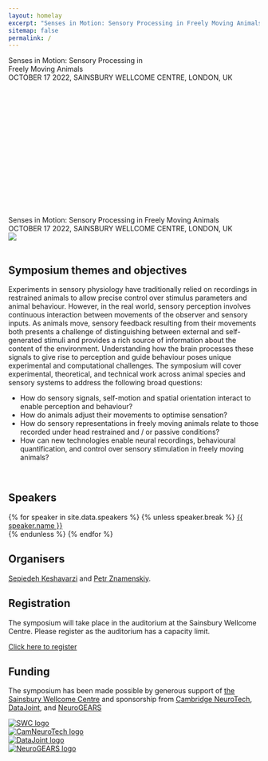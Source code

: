 ```yaml
---
layout: homelay
excerpt: "Senses in Motion: Sensory Processing in Freely Moving Animals."
sitemap: false
permalink: /
---
```

<div class="col-sm-12 text-light d-none d-lg-block">
<div class="bg-image"
  style="
    background-image: url('{{ site.url }}{{ site.baseurl }}/images/jumping_mouse.jpg');
    background-size: 100%;
    background-repeat: no-repeat;
    height: 320px
  ">
<div class="titlebox">
<div class="bigtitle">
Senses in Motion: Sensory Processing in <br/>
Freely Moving Animals
</div>
OCTOBER 17 2022, SAINSBURY WELLCOME CENTRE, LONDON, UK
</div>
</div>
</div>

<div class="col-sm-12 d-lg-none">
<div class="titlebox">
<div class="bigtitle">
Senses in Motion: Sensory Processing in Freely Moving Animals
</div>
OCTOBER 17 2022, SAINSBURY WELLCOME CENTRE, LONDON, UK
</div>
<img src="{{ site.url }}{{ site.baseurl }}/images/jumping_mouse.jpg">
</div>

<div class="col-sm-9">
<br/>
<h2>Symposium themes and objectives</h2>
  <p>
Experiments in sensory physiology have traditionally relied on recordings in restrained animals to allow precise control over stimulus parameters and animal behaviour. However, in the real world, sensory perception involves continuous interaction between movements of the observer and sensory inputs. As animals move, sensory feedback resulting from their movements both presents a challenge of distinguishing between external and self-generated stimuli and provides a rich source of information about the content of the environment. Understanding how the brain processes these signals to give rise to perception and guide behaviour poses unique experimental and computational challenges. The symposium will cover experimental, theoretical, and technical work across animal species and sensory systems to address the following broad questions:
  </p>
<ul>
<li>How do sensory signals, self-motion and spatial orientation interact to enable perception and behaviour?</li>
<li>How do animals adjust their movements to optimise sensation?</li>
<li>How do sensory representations in freely moving animals relate to those recorded under head restrained and / or passive conditions?</li>
<li>How can new technologies enable neural recordings, behavioural quantification, and control over sensory stimulation in freely moving animals?</li>
</ul>

</div>

<div class="col-sm-3">
<br/>
<h2>Speakers</h2>
{% for speaker in site.data.speakers %}
{% unless speaker.break %}
<a href="{{ site.url }}{{ site.baseurl }}/speakers#{{ speaker.name }}">{{ speaker.name }}</a><br/>
{% endunless %}
{% endfor %}

<br/>
<h2>Organisers</h2>
<a href="https://www.sainsburywellcome.org/web/people/sepiedeh-keshavarzi">Sepiedeh Keshavarzi</a> and <a href="https://znamlab.org">Petr Znamenskiy</a>.
<p></p>
</div>

<div class="col-sm-12">
<h2>Registration</h2>
The symposium will take place in the auditorium at the Sainsbury Wellcome Centre. Please register as the auditorium has a capacity limit.
<p></p>
<div class="text-center">
<a class="btn btn-primary btn-lg" href="https://www.eventbrite.co.uk/e/391517879517" role="button">Click here to register</a>
</div>
<p></p>
</div>

<div class="col-sm-12">
<h2>Funding</h2>
<p>
The symposium has been made possible by generous support of
<a href="http://www.sainsburywellcome.org">the Sainsbury Wellcome Centre</a> and sponsorship from <a href="https://www.cambridgeneurotech.com/">Cambridge NeuroTech</a>, <a href="https://www.datajoint.com/">DataJoint</a>, and <a href="https://neurogears.org/">NeuroGEARS</a>
</p>
</div>


<div class="col-sm-6 text-center" id="sponsorid">
<a href="https://www.sainsburywellcome.org/">
<img src="{{ site.url }}{{ site.baseurl }}/images/swc_logo.svg" class="img-fluid" alt="SWC logo"></a>
</div>

<div class="col-sm-6 text-center" id="sponsorid">
<a href="https://www.cambridgeneurotech.com/">
<img src="{{ site.url }}{{ site.baseurl }}/images/CamNeuroTech-Logo.png" class="img-fluid" alt="CamNeuroTech logo"></a>
</div>

<div class="col-sm-6 text-center" id="sponsorid">
<a href="https://www.datajoint.com/">
<img src="{{ site.url }}{{ site.baseurl }}/images/dj2-medium.png" class="img-fluid" alt="DataJoint logo"></a>   
</div>

<div class="col-sm-6 text-center" id="sponsorid">
<a href="https://neurogears.org/">
<img src="{{ site.url }}{{ site.baseurl }}/images/neurogears.svg" class="img-fluid" alt="NeuroGEARS logo"></a>   
</div>

<div class="col-sm-12">
<p></p>
</div>
